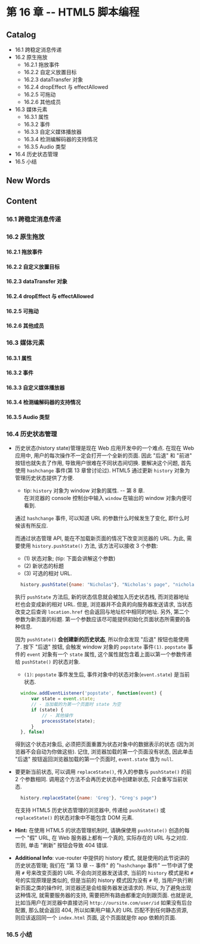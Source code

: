 # 第 16 章 -- HTML5 脚本编程


## Catalog
- 16.1 跨稳定消息传递
- 16.2 原生拖放
    + 16.2.1 拖放事件 
    + 16.2.2 自定义放置目标
    + 16.2.3 dataTransfer 对象
    + 16.2.4 dropEffect 与 effectAllowed
    + 16.2.5 可拖动
    + 16.2.6 其他成员
- 16.3 媒体元素
    + 16.3.1 属性
    + 16.3.2 事件
    + 16.3.3 自定义媒体播放器
    + 16.3.4 检测编解码器的支持情况
    + 16.3.5 Audio 类型
- 16.4 历史状态管理
- 16.5 小结 




## New Words





## Content
### 16.1 跨稳定消息传递


### 16.2 原生拖放
#### 16.2.1 拖放事件 
#### 16.2.2 自定义放置目标
#### 16.2.3 dataTransfer 对象
#### 16.2.4 dropEffect 与 effectAllowed
#### 16.2.5 可拖动
#### 16.2.6 其他成员


### 16.3 媒体元素
#### 16.3.1 属性
#### 16.3.2 事件
#### 16.3.3 自定义媒体播放器
#### 16.3.4 检测编解码器的支持情况
#### 16.3.5 Audio 类型


### 16.4 历史状态管理
- 历史状态(history state)管理是现在 Web 应用开发中的一个难点. 在现在 Web 应用中,
  用户的每次操作不一定会打开一个全新的页面. 因此 "后退" 和 "前进" 按钮也就失去了作用,
  导致用户很难在不同状态间切换. 要解决这个问题, 首先使用 `hashchange` 事件(第 13
  章曾讨论过). HTML5 通过更新 `history` 对象为管理历史状态提供了方便.
    + tip: `history` 对象为 window 对象的属性. -- 第 8 章. <br/>
      在浏览器的 console 控制台中输入 `window` 在输出的 window 对象内便可看到.
  
  通过 `hashchange` 事件, 可以知道 URL 的参数什么时候发生了变化,
  即什么时候该有所反应.
  
  而通过状态管理 API, 能在不加载新页面的情况下改变浏览器的 URL.
  为此, 需要使用 `history.pushState()` 方法, 该方法可以接收 3 个参数: 
    + (1) 状态对象; (tip: 下面会讲解这个参数) 
    + (2) 新状态的标题
    + (3) 可选的相对 URL.
  ```js
    history.pushState({name: "Nicholas"}, "Nicholas's page", "nicholas.html");
  ```
  执行 `pushState` 方法后, 新的状态信息就会被加入历史状态栈,
  而浏览器地址栏也会变成新的相对 URL. 但是, 浏览器并不会真的向服务器发送请求,
  当状态改变之后查询 `location.href` 也会返回与地址栏中相同的地址. 另外,
  第二个参数为新页面的标题. 第一个参数应该尽可能提供初始化页面状态所需要的各种信息.

  因为 `pushState()` **会创建新的历史状态**, 所以你会发现 "后退" 按钮也能使用了.
  按下 "后退" 按钮, 会触发 window 对象的 `popstate` 事件`(1)`. `popstate`
  事件的 `event` 对象有一个 `state` 属性, 这个属性就包含着上面以第一个参数传递给
  `pushState()` 的状态对象.
    + `(1)`: `popstate` 事件发生后, 事件对象中的状态对象(`event.state`)
      是当前状态.
  ```js
    window.addEventListener('popstate', function(event) {
        var state = event.state;
        // - 当加载的为第一个页面时 state 为空
        if (state) {
            // - 其他操作
            processState(state);
        }
    }, false)
  ```
  得到这个状态对象后, 必须把页面重置为状态对象中的数据表示的状态
  (因为浏览器不会自动为你做这些). 记住, 浏览器加载的第一个页面没有状态, 因此单击
  "后退" 按钮返回浏览器加载的第一个页面时, `event.state` 值为 `null`.
- 要更新当前状态, 可以调用 `replaceState()`, 传入的参数与 `pushState()`
  的前 2 个参数相同. 调用这个方法不会再历史状态中创建新状态, 只会重写当前状态.
  ```js
    history.replaceState({name: 'Greg'}, "Greg's page")
  ```
  在支持 HTML5 历史状态管理的浏览器中, 传递给 `pushState()` 或 `replaceState()`
  的状态对象中不能包含 DOM 元素. 

- **Hint:** 在使用 HTML5 的状态管理机制时, 请确保使用 `pushState()` 创造的每一个
  "假" URL, 在 Web 服务器上都有一个真的, 实际存在的 URL 与之对应. 否则, 单击
  "刷新" 按钮会导致 404 错误.

- **Additional Info**: vue-router 中提供的 history 模式,
  就是使用的此节说讲的历史状态管理; 我们在 "第 13 章 -- 事件" 的
  "`hashchange` 事件" 一节中讲了使用 `#` 号来改变页面的 URL 不会向浏览器发送请求,
  当前的 `history` 模式是和 `#` 号的实现原理是类似的, 但是当前的 history
  模式因为没有 `#` 号, 当用户执行刷新页面之类的操作时, 浏览器还是会给服务器发送请求的.
  所以, 为了避免出现这种情况, 就需要服务器的支持, 需要把所有路由都重定向到跟页面.
  也就是说, 比如当用户在浏览器中直接访问 `http://oursite.com/user/id`
  如果没有后台配置, 那么就会返回 404, 所以如果用户输入的 URL 匹配不到任何静态资源,
  则应该返回同一个 `index.html` 页面, 这个页面就是你 app 依赖的页面.

### 16.5 小结 
